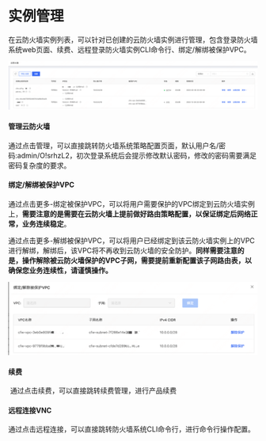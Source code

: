 # 实例管理
​		在云防火墙实例列表，可以针对已创建的云防火墙实例进行管理，包含登录防火墙系统web页面、续费、远程登录防火墙实例CLI命令行、绑定/解绑被保护VPC。

![](../../../../image/CFW/CFW-1-4.png)

#### 管理云防火墙

​		通过点击管理，可以直接跳转防火墙系统策略配置页面，默认用户名/密码:admin/O!srhzL2，初次登录系统后会提示修改默认密码，修改的密码需要满足密码复杂度的要求。

#### 绑定/解绑被保护VPC

​		通过点击更多-绑定被保护VPC，可以将用户需要保护的VPC绑定到云防火墙实例上，**需要注意的是需要在云防火墙上提前做好路由策略配置，以保证绑定后网络正常，业务连续稳定**。

​		通过点击更多-解绑被保护VPC，可以将用户已经绑定到该云防火墙实例上的VPC进行解绑，解绑后，该VPC将不再收到云防火墙的安全防护。**同样需要注意的是，操作解除被云防火墙保护的VPC子网，需要提前重新配置该子网路由表，以确保您业务连续性，请谨慎操作。**

![](../../../../image/CFW/CFW-1-8.png)			

#### 续费

​		通过点击续费，可以直接跳转续费管理，进行产品续费

#### 远程连接VNC

​		通过点击远程连接，可以直接跳转防火墙系统CLI命令行，进行命令行操作配置。
